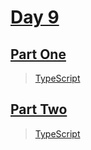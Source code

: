 
# [Day 9](https://adventofcode.com/2023/day/9)

## [Part One](https://adventofcode.com/2023/day/9#part1)

> [TypeScript](/typescript/2023/9/src/p1.ts)

## [Part Two](https://adventofcode.com/2023/day/9#part2)

> [TypeScript](/typescript/2023/9/src/p2.ts)
